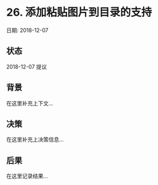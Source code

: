 # 26. 添加粘贴图片到目录的支持

日期: 2018-12-07

## 状态

2018-12-07 提议

## 背景

在这里补充上下文...

## 决策

在这里补充上决策信息...

## 后果

在这里记录结果...
